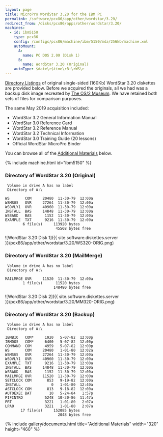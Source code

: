 ```yaml
---
layout: page
title: MicroPro WordStar 3.20 for the IBM PC
permalink: /software/pcx86/app/other/wordstar/3.20/
redirect_from: /disks/pcx86/apps/other/wordstar/3.20/
machines:
  - id: ibm5150
    type: pcx86
    config: /configs/pcx86/machine/ibm/5150/mda/256kb/machine.xml
    autoMount:
      A:
        name: PC DOS 2.00 (Disk 1)
      B:
        name: WordStar 3.20 (Original)
    autoType: $date\r$time\rB:\rWS\r
---
```


[Directory Listings](#directory-of-wordstar-320-original) of original single-sided (160Kb)
WordStar 3.20 diskettes are provided below.  Before we acquired the originals, all we had was a
backup disk image recreated by [The OS/2 Museum](http://www.os2museum.com/).  We have retained both
sets of files for comparison purposes.

The same May 2019 acquisition included:

- WordStar 3.2 General Information Manual
- WordStar 3.0 Reference Card
- WordStar 3.2 Reference Manual
- WordStar 3.2 Technical Information
- WordStar 3.0 Training Guide (20 lessons)
- Official WordStar MicroPro Binder

You can browse all of the [Additional Materials](#additional-materials) below.

{% include machine.html id="ibm5150" %}

### Directory of WordStar 3.20 (Original)

     Volume in drive A has no label
     Directory of A:\

    WS       COM     20480  11-30-79  12:00a
    WSMSGS   OVR     27264  11-30-79  12:00a
    WSOVLY1  OVR     40960  11-30-79  12:00a
    INSTALL  BAS     14848  11-30-79  12:00a
    WSBAUD   BAS      1152  11-30-79  12:00a
    EXAMPLE  TXT      9216  11-30-79  12:00a
            6 file(s)     113920 bytes
                           45568 bytes free

![WordStar 3.20 Disk 1]({{ site.software.diskettes.server }}/pcx86/app/other/wordstar/3.20/WS320-ORIG.png)

### Directory of WordStar 3.20 (MailMerge)

     Volume in drive A has no label
     Directory of A:\

    MAILMRGE OVR     11520  11-30-79  12:00a
            1 file(s)      11520 bytes
                          148480 bytes free

![WordStar 3.20 Disk 2]({{ site.software.diskettes.server }}/pcx86/app/other/wordstar/3.20/MM320-ORIG.png)

### Directory of WordStar 3.20 (Backup)

     Volume in drive A has no label
     Directory of A:\

    IBMBIO   COM*     1920   5-07-82  12:00p
    IBMDOS   COM*     6400   5-07-82  12:00p
    COMMAND  COM      4959   5-07-82  12:00p
    WS       COM     20480   1-01-80  12:02a
    WSMSGS   OVR     27264  11-30-79  12:00a
    WSOVLY1  OVR     40960  11-30-79  12:00a
    EXAMPLE  TXT      9216  11-30-79  12:00a
    INSTALL  BAS     14848  11-30-79  12:00a
    WSBAUD   BAS      1152  11-30-79  12:00a
    MAILMRGE OVR     11520  11-30-79  12:00a
    SETCLOCK COM       853   9-19-82  12:00a
    INSTALL              0   1-01-80  12:40a
    ASTCLOCK COM       813   9-18-82  12:00a
    AUTOEXEC BAT        10   5-24-84   1:57p
    PIFINTRO          5248  10-30-86  11:47a
    PRT               3221   1-01-80   2:07a
    LPA0              3221   1-01-80   2:07a
           17 file(s)     152085 bytes
                            2048 bytes free

{% include gallery/documents.html title="Additional Materials" width="320" height="460" %}
